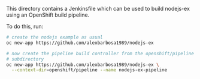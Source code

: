 This directory contains a Jenkinsfile which can be used to build
nodejs-ex using an OpenShift build pipeline.

To do this, run:

```bash
# create the nodejs example as usual
oc new-app https://github.com/alexbarbosa1989/nodejs-ex

# now create the pipeline build controller from the openshift/pipeline
# subdirectory
oc new-app https://github.com/alexbarbosa1989/nodejs-ex \
  --context-dir=openshift/pipeline --name nodejs-ex-pipeline
```
